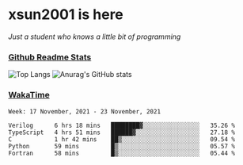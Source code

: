 # xsun2001 is here

*Just a student who knows a little bit of programming*

### [Github Readme Stats](https://github.com/anuraghazra/github-readme-stats)

![Top Langs](https://github-readme-stats.vercel.app/api/top-langs/?username=xsun2001&layout=compact&theme=radical) ![Anurag's GitHub stats](https://github-readme-stats.vercel.app/api?username=xsun2001&show_icons=true&theme=radical)

### [WakaTime](https://wakatime.com)

<!--START_SECTION:waka-->
```text
Week: 17 November, 2021 - 23 November, 2021

Verilog      6 hrs 18 mins   ████████▓░░░░░░░░░░░░░░░░   35.26 % 
TypeScript   4 hrs 51 mins   ██████▓░░░░░░░░░░░░░░░░░░   27.18 % 
C            1 hr 42 mins    ██▒░░░░░░░░░░░░░░░░░░░░░░   09.54 % 
Python       59 mins         █▒░░░░░░░░░░░░░░░░░░░░░░░   05.57 % 
Fortran      58 mins         █▒░░░░░░░░░░░░░░░░░░░░░░░   05.44 % 
```
<!--END_SECTION:waka-->
